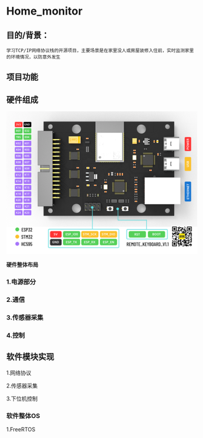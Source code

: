 # Home_monitor

## 目的/背景：

    学习TCP/IP网络协议栈的开源项目，主要场景是在家里没人或房屋装修入住前，实时监测家里的环境情况，以防意外发生

## 项目功能

## 硬件组成

![image](https://github.com/BG6TPX/Home_monitor/blob/master/Hardware/Layout.png)

**硬件整体布局**

### 1.电源部分

### 2.通信

### 3.传感器采集

### 4.控制


## 软件模块实现

1.网络协议

2.传感器采集

3.下位机控制


### 软件整体OS

1.FreeRTOS
